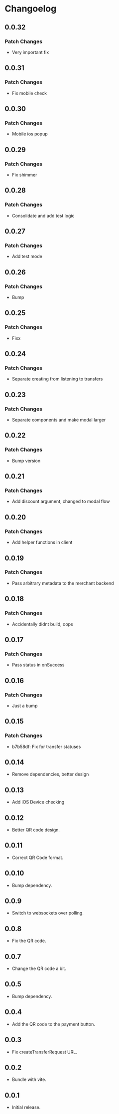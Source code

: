 # Changoelog

## 0.0.32

### Patch Changes

- Very important fix

## 0.0.31

### Patch Changes

- Fix mobile check

## 0.0.30

### Patch Changes

- Mobile ios popup

## 0.0.29

### Patch Changes

- Fix shimmer

## 0.0.28

### Patch Changes

- Consolidate and add test logic

## 0.0.27

### Patch Changes

- Add test mode

## 0.0.26

### Patch Changes

- Bump

## 0.0.25

### Patch Changes

- Fixx

## 0.0.24

### Patch Changes

- Separate creating from listening to transfers

## 0.0.23

### Patch Changes

- Separate components and make modal larger

## 0.0.22

### Patch Changes

- Bump version

## 0.0.21

### Patch Changes

- Add discount argument, changed to modal flow

## 0.0.20

### Patch Changes

- Add helper functions in client

## 0.0.19

### Patch Changes

- Pass arbitrary metadata to the merchant backend

## 0.0.18

### Patch Changes

- Accidentally didnt build, oops

## 0.0.17

### Patch Changes

- Pass status in onSuccess

## 0.0.16

### Patch Changes

- Just a bump

## 0.0.15

### Patch Changes

- b7b58df: Fix for transfer statuses

## 0.0.14

- Remove dependencies, better design

## 0.0.13

- Add iOS Device checking

## 0.0.12

- Better QR code design.

## 0.0.11

- Correct QR Code format.

## 0.0.10

- Bump dependency.

## 0.0.9

- Switch to websockets over polling.

## 0.0.8

- Fix the QR code.

## 0.0.7

- Change the QR code a bit.

## 0.0.5

- Bump dependency.

## 0.0.4

- Add the QR code to the payment button.

## 0.0.3

- Fix createTransferRequest URL.

## 0.0.2

- Bundle with vite.

## 0.0.1

- Initial release.
